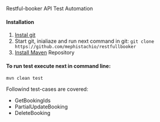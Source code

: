 Restful-booker API Test Automation



#### Installation

1. [Instal git](https://git-scm.com/book/en/v2/Getting-Started-Installing-Git)
2. Start git, inialiaze and run next command in git: ```git clone https://github.com/mephistachio/restfullbooker```
3. [Install Maven](https://maven.apache.org/install.html) Repository 

#### To run test execute next in command line:

```mvn clean test```


Followind test-cases are covered:
- GetBookingIds
- PartialUpdateBooking
- DeleteBooking
